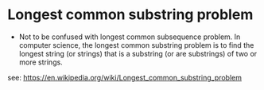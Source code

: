 # Longest common substring problem

* Not to be confused with longest common subsequence problem.
In computer science, the longest common substring problem is to find the longest string (or strings) that is a substring (or are substrings) of two or more strings.

see: <https://en.wikipedia.org/wiki/Longest_common_substring_problem>